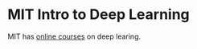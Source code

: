 <!--
[proast]
-->
# MIT Intro to Deep Learning

MIT has [online courses](http://introtodeeplearning.com/) on deep learing.
